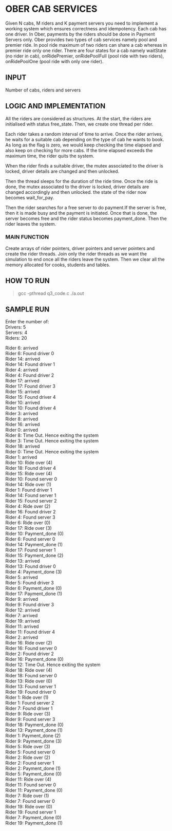 
# OBER CAB SERVICES

Given N cabs, M riders and K payment servers you need to implement a working system which ensures correctness and idempotency. Each cab has one driver. In Ober, payments by the riders should be done in Payment Servers only. Ober provides two types of cab services namely pool and premier ride. In pool ride maximum of two riders can share a cab whereas in premier ride only one rider. There are four states for a cab namely waitState (no rider in cab), onRidePremier, onRidePoolFull (pool ride with two riders), onRidePoolOne (pool ride with only one rider).

## INPUT

Number of cabs, riders and servers

## LOGIC AND IMPLEMENTATION

All the riders are considered as structures. At the start, the riders are initialised with status free_state. Then, we create one thread per rider.

Each rider takes a random interval of time to arrive. Once the rider arrives, he waits for a suitable cab depending on the type of cab he wants to book.  As long as the flag is zero, we would keep checking the time elapsed and also keep on checking for more cabs. If the time elapsed exceeds the maximum time, the rider quits the system.

When the rider finds a suitable driver, the mutex associated to the driver is locked, driver details are changed and then unlocked.

Then the thread sleeps for the duration of the ride time.  Once the ride is done, the mutex associated to the driver is locked, driver details are changed accordingly and then unlocked. the state of the rider now becomes wait_for_pay.

Then the rider searches for a free server to do payment.If the server is free, then it is made busy and the payment is initiated. Once that is done, the server becomes free and the rider status becomes payment_done. Then the rider leaves the system.

### MAIN FUNCTION

Create arrays of rider pointers, driver pointers and server pointers and create the rider threads. Join only the rider threads as we want the simulation to end once all the riders leave the system. Then we clear all the memory allocated for cooks, students and tables.

## HOW TO RUN

> gcc -pthread q3_code.c
> ./a.out

## SAMPLE RUN

Enter the number of:  
         Drivers:       5  
         Servers:       4  
         Riders:        20  
  
Rider 6: arrived  
Rider 6: Found driver 0  
Rider 14: arrived  
Rider 14: Found driver 1  
Rider 4: arrived  
Rider 4: Found driver 2  
Rider 17: arrived  
Rider 17: Found driver 3  
Rider 15: arrived  
Rider 15: Found driver 4  
Rider 10: arrived  
Rider 10: Found driver 4  
Rider 3: arrived  
Rider 8: arrived  
Rider 16: arrived  
Rider 0: arrived  
Rider 8: Time Out. Hence exiting the system  
Rider 3: Time Out. Hence exiting the system  
Rider 18: arrived  
Rider 0: Time Out. Hence exiting the system  
Rider 1: arrived  
Rider 10: Ride over (4)  
Rider 18: Found driver 4  
Rider 15: Ride over (4)  
Rider 10: Found server 0  
Rider 14: Ride over (1)  
Rider 1: Found driver 1  
Rider 14: Found server 1  
Rider 15: Found server 2  
Rider 4: Ride over (2)  
Rider 16: Found driver 2  
Rider 4: Found server 3  
Rider 6: Ride over (0)  
Rider 17: Ride over (3)  
Rider 10: Payment_done (0)  
Rider 6: Found server 0  
Rider 14: Payment_done (1)  
Rider 17: Found server 1  
Rider 15: Payment_done (2)  
Rider 13: arrived  
Rider 13: Found driver 0  
Rider 4: Payment_done (3)  
Rider 5: arrived  
Rider 5: Found driver 3  
Rider 6: Payment_done (0)  
Rider 17: Payment_done (1)  
Rider 9: arrived  
Rider 9: Found driver 3  
Rider 12: arrived  
Rider 7: arrived  
Rider 19: arrived  
Rider 11: arrived  
Rider 11: Found driver 4  
Rider 2: arrived  
Rider 16: Ride over (2)  
Rider 16: Found server 0  
Rider 2: Found driver 2  
Rider 16: Payment_done (0)  
Rider 12: Time Out. Hence exiting the system  
Rider 18: Ride over (4)  
Rider 18: Found server 0  
Rider 13: Ride over (0)  
Rider 13: Found server 1  
Rider 19: Found driver 0  
Rider 1: Ride over (1)  
Rider 1: Found server 2  
Rider 7: Found driver 1  
Rider 9: Ride over (3)  
Rider 9: Found server 3  
Rider 18: Payment_done (0)  
Rider 13: Payment_done (1)  
Rider 1: Payment_done (2)  
Rider 9: Payment_done (3)  
Rider 5: Ride over (3)  
Rider 5: Found server 0  
Rider 2: Ride over (2)  
Rider 2: Found server 1  
Rider 2: Payment_done (1)  
Rider 5: Payment_done (0)  
Rider 11: Ride over (4)  
Rider 11: Found server 0  
Rider 11: Payment_done (0)  
Rider 7: Ride over (1)  
Rider 7: Found server 0  
Rider 19: Ride over (0)  
Rider 19: Found server 1  
Rider 7: Payment_done (0)  
Rider 19: Payment_done (1)  
